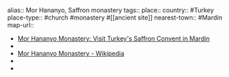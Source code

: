 alias:: Mor Hananyo, Saffron monastery
tags::
place::
country:: #Turkey 
place-type:: #church #monastery #[[ancient site]] 
nearest-town:: #Mardin 
map-url::

- [Mor Hananyo Monastery: Visit Turkey's Saffron Convent in Mardin](https://museumofwander.com/mor-hananyo-monastery/)
-
- [Mor Hananyo Monastery - Wikipedia](https://en.wikipedia.org/wiki/Mor_Hananyo_Monastery)
-
-